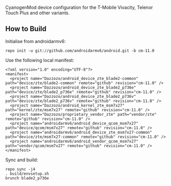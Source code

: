 CyanogenMod device configuration for the T-Mobile Vivacity, Telenor Touch Plus and other variants.

How to Build
---------------

Initialise from androidarmv6:

    repo init -u git://github.com/androidarmv6/android.git -b cm-11.0

Use the following local manifest:

    <?xml version="1.0" encoding="UTF-8"?>
    <manifest>
      <project name="Dazzozo/android_device_zte_blade2-common" path="device/zte/blade2-common" remote="github" revision="cm-11.0" />
      <project name="Dazzozo/android_device_zte_blade2_p736e" path="device/zte/blade2_p736e" remote="github" revision="cm-11.0" />
      <project name="Dazzozo/android_device_zte_blade2_p736v" path="device/zte/blade2_p736v" remote="github" revision="cm-11.0" />
      <project name="Dazzozo/android_kernel_zte_msm7x27" path="kernel/zte/msm7x27" remote="github" revision="cm-11.0" />
      <project name="Dazzozo/proprietary_vendor_zte" path="vendor/zte" remote="github" revision="cm-11.0" />
      <project name="androidarmv6/android_device_qcom_msm7x27" path="device/qcom/msm7x27" remote="github" revision="cm-11.0" />
      <project name="androidarmv6/android_device_zte_msm7x27-common" path="device/zte/msm7x27-common" remote="github" revision="cm-11.0" />
      <project name="androidarmv6/android_vendor_qcom_msm7x27" path="vendor/qcom/msm7x27" remote="github" revision="cm-11.0" />
    </manifest>

Sync and build:

    repo sync -j4
    . build/envsetup.sh
    brunch blade2_p736e
